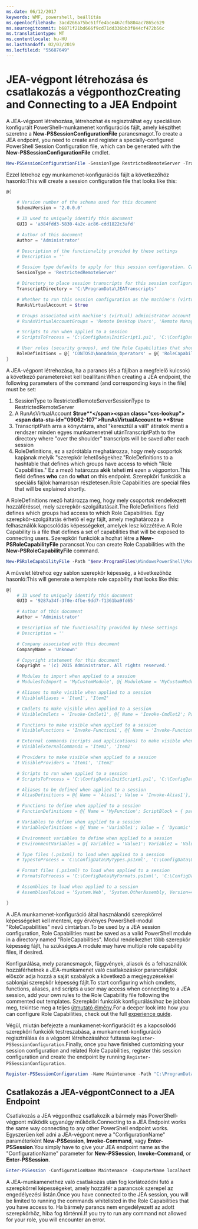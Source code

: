 ```yaml
---
ms.date: 06/12/2017
keywords: WMF, powershell, beállítás
ms.openlocfilehash: 3acd266a75bc61ffe4bce467cfb804ac7865c629
ms.sourcegitcommit: b6871f21bd666f9cd71dd336bb3f844cf472b56c
ms.translationtype: MT
ms.contentlocale: hu-HU
ms.lasthandoff: 02/03/2019
ms.locfileid: "55687649"
---
```

# <a name="creating-and-connecting-to-a-jea-endpoint"></a><span data-ttu-id="09062-102">JEA-végpont létrehozása és csatlakozás a végponthoz</span><span class="sxs-lookup"><span data-stu-id="09062-102">Creating and Connecting to a JEA Endpoint</span></span>

<span data-ttu-id="09062-103">A JEA-végpont létrehozása, létrehozhat és regisztrálhat egy speciálisan konfigurált PowerShell-munkamenet konfigurációs fájlt, amely készíthet szeretne a **New-PSSessionConfigurationFile** parancsmagot.</span><span class="sxs-lookup"><span data-stu-id="09062-103">To create a JEA endpoint, you need to create and register a specially-configured PowerShell Session Configuration file, which can be generated with the **New-PSSessionConfigurationFile** cmdlet.</span></span>

```powershell
New-PSSessionConfigurationFile -SessionType RestrictedRemoteServer -TranscriptDirectory "C:\ProgramData\JEATranscripts" -RunAsVirtualAccount -RoleDefinitions @{ 'CONTOSO\NonAdmin_Operators' = @{ RoleCapabilities = 'Maintenance' }} -Path "$env:ProgramData\JEAConfiguration\Demo.pssc"
```

<span data-ttu-id="09062-104">Ezzel létrehoz egy munkamenet-konfigurációs fájlt a következőhöz hasonló:</span><span class="sxs-lookup"><span data-stu-id="09062-104">This will create a session configuration file that looks like this:</span></span>

```powershell
@{

    # Version number of the schema used for this document
    SchemaVersion = '2.0.0.0'

    # ID used to uniquely identify this document
    GUID = 'a384fdd3-5830-4a2c-ac86-cdd1822c3afd'

    # Author of this document
    Author = 'Administrator'

    # Description of the functionality provided by these settings
    # Description = ''

    # Session type defaults to apply for this session configuration. Can be 'RestrictedRemoteServer' (recommended), 'Empty', or 'Default'
    SessionType = 'RestrictedRemoteServer'

    # Directory to place session transcripts for this session configuration
    TranscriptDirectory = 'C:\ProgramData\JEATranscripts'

    # Whether to run this session configuration as the machine's (virtual) administrator account
    RunAsVirtualAccount = $true

    # Groups associated with machine's (virtual) administrator account
    # RunAsVirtualAccountGroups = 'Remote Desktop Users', 'Remote Management Users'

    # Scripts to run when applied to a session
    # ScriptsToProcess = 'C:\ConfigData\InitScript1.ps1', 'C:\ConfigData\InitScript2.ps1'

    # User roles (security groups), and the Role Capabilities that should be applied to them when applied to a session
    RoleDefinitions = @{ 'CONTOSO\NonAdmin_Operators' = @{ 'RoleCapabilities' = 'Maintenance' } }
}
```

<span data-ttu-id="09062-105">A JEA-végpont létrehozása, ha a parancs (és a fájlban a megfelelő kulcsok) a következő paramétereket kell beállítani:</span><span class="sxs-lookup"><span data-stu-id="09062-105">When creating a JEA endpoint, the following parameters of the command (and corresponding keys in the file) must be set:</span></span>

1. <span data-ttu-id="09062-106">SessionType to RestrictedRemoteServer</span><span class="sxs-lookup"><span data-stu-id="09062-106">SessionType to RestrictedRemoteServer</span></span>
2. <span data-ttu-id="09062-107">A RunAsVirtualAccount **$true**</span><span class="sxs-lookup"><span data-stu-id="09062-107">RunAsVirtualAccount to **$true**</span></span>
3. <span data-ttu-id="09062-108">TranscriptPath arra a könyvtárra, ahol "keresztül a váll" átiratok menti a rendszer minden egyes munkamenetnél után</span><span class="sxs-lookup"><span data-stu-id="09062-108">TranscriptPath to the directory where "over the shoulder" transcripts will be saved after each session</span></span>
4. <span data-ttu-id="09062-109">RoleDefinitions, ez a szórótábla meghatározza, hogy mely csoportok kapjanak melyik "szerepkör lehetőségekhez."</span><span class="sxs-lookup"><span data-stu-id="09062-109">RoleDefinitions to a hashtable that defines which groups have access to which "Role Capabilities."</span></span> <span data-ttu-id="09062-110">Ez a mező határozza **akik** teheti **mi** ezen a végponton.</span><span class="sxs-lookup"><span data-stu-id="09062-110">This field defines **who** can do **what** on this endpoint.</span></span> <span data-ttu-id="09062-111">Szerepköri funkciók a speciális fájlok hamarosan részletesen.</span><span class="sxs-lookup"><span data-stu-id="09062-111">Role Capabilities are special files that will be explained shortly.</span></span>

<span data-ttu-id="09062-112">A RoleDefinitions mező határozza meg, hogy mely csoportok rendelkezett hozzáféréssel, mely szerepkör-szolgáltatásait.</span><span class="sxs-lookup"><span data-stu-id="09062-112">The RoleDefinitions field defines which groups had access to which Role Capabilities.</span></span> <span data-ttu-id="09062-113">Egy szerepkör-szolgáltatás érhető el egy fájlt, amely meghatározza a felhasználók kapcsolódás képességeket, amelyek lesz közzétéve.</span><span class="sxs-lookup"><span data-stu-id="09062-113">A Role Capability is a file that defines a set of capabilities that will be exposed to connecting users.</span></span>
<span data-ttu-id="09062-114">Szerepköri funkciók a hozhat létre a **New-PSRoleCapabilityFile** parancsot.</span><span class="sxs-lookup"><span data-stu-id="09062-114">You can create Role Capabilities with the **New-PSRoleCapabilityFile** command.</span></span>

```powershell
New-PSRoleCapabilityFile -Path "$env:ProgramFiles\WindowsPowerShell\Modules\DemoModule\RoleCapabilities\Maintenance.psrc"
```

<span data-ttu-id="09062-115">A művelet létrehoz egy sablon szerepkör képesség, a következőhöz hasonló:</span><span class="sxs-lookup"><span data-stu-id="09062-115">This will generate a template role capability that looks like this:</span></span>

```powershell
@{
    # ID used to uniquely identify this document
    GUID = '9287a34f-3f0e-4fbe-9dd7-f1361ba9fd65'

    # Author of this document
    Author = 'Administrator'

    # Description of the functionality provided by these settings
    # Description = ''

    # Company associated with this document
    CompanyName = 'Unknown'

    # Copyright statement for this document
    Copyright = '(c) 2015 Administrator. All rights reserved.'

    # Modules to import when applied to a session
    # ModulesToImport = 'MyCustomModule', @{ ModuleName = 'MyCustomModule'; ModuleVersion = '1.0.0.0'; GUID = '4d30d5f0-cb16-4898-812d-f20a6c596bdf' }

    # Aliases to make visible when applied to a session
    # VisibleAliases = 'Item1', 'Item2'

    # Cmdlets to make visible when applied to a session
    # VisibleCmdlets = 'Invoke-Cmdlet1', @{ Name = 'Invoke-Cmdlet2'; Parameters = @{ Name = 'Parameter1'; ValidateSet = 'Item1', 'Item2' }, @{ Name = 'Parameter2'; ValidatePattern = 'L*' } }

    # Functions to make visible when applied to a session
    # VisibleFunctions = 'Invoke-Function1', @{ Name = 'Invoke-Function2'; Parameters = @{ Name = 'Parameter1'; ValidateSet = 'Item1', 'Item2' }, @{ Name = 'Parameter2'; ValidatePattern = 'L*' } }

    # External commands (scripts and applications) to make visible when applied to a session
    # VisibleExternalCommands = 'Item1', 'Item2'

    # Providers to make visible when applied to a session
    # VisibleProviders = 'Item1', 'Item2'

    # Scripts to run when applied to a session
    # ScriptsToProcess = 'C:\ConfigData\InitScript1.ps1', 'C:\ConfigData\InitScript2.ps1'

    # Aliases to be defined when applied to a session
    # AliasDefinitions = @{ Name = 'Alias1'; Value = 'Invoke-Alias1'}, @{ Name = 'Alias2'; Value = 'Invoke-Alias2'}

    # Functions to define when applied to a session
    # FunctionDefinitions = @{ Name = 'MyFunction'; ScriptBlock = { param($MyInput) $MyInput } }

    # Variables to define when applied to a session
    # VariableDefinitions = @{ Name = 'Variable1'; Value = { 'Dynamic' + 'InitialValue' } }, @{ Name = 'Variable2'; Value = 'StaticInitialValue' }

    # Environment variables to define when applied to a session
    # EnvironmentVariables = @{ Variable1 = 'Value1'; Variable2 = 'Value2' }

    # Type files (.ps1xml) to load when applied to a session
    # TypesToProcess = 'C:\ConfigData\MyTypes.ps1xml', 'C:\ConfigData\OtherTypes.ps1xml'

    # Format files (.ps1xml) to load when applied to a session
    # FormatsToProcess = 'C:\ConfigData\MyFormats.ps1xml', 'C:\ConfigData\OtherFormats.ps1xml'

    # Assemblies to load when applied to a session
    # AssembliesToLoad = 'System.Web', 'System.OtherAssembly, Version=4.0.0.0, Culture=neutral, PublicKeyToken=b03f5f7f11d50a3a'

}
```

<span data-ttu-id="09062-116">A JEA munkamenet-konfiguráció által használandó szerepkörrel képességeket kell menteni, egy érvényes PowerShell-modul "RoleCapabilities" nevű címtárban.</span><span class="sxs-lookup"><span data-stu-id="09062-116">To be used by a JEA session configuration, Role Capabilities must be saved as a valid PowerShell module in a directory named "RoleCapabilities".</span></span> <span data-ttu-id="09062-117">Modul rendelkezhet több szerepkör képesség fájlt, ha szükséges.</span><span class="sxs-lookup"><span data-stu-id="09062-117">A module may have multiple role capability files, if desired.</span></span>

<span data-ttu-id="09062-118">Konfigurálása, mely parancsmagok, függvények, aliasok és a felhasználók hozzáférhetnek a JEA-munkamenet való csatlakozáskor parancsfájlok először adja hozzá a saját szabályok a következő a megjegyzésekkel sablonjai szerepkör képesség fájlt.</span><span class="sxs-lookup"><span data-stu-id="09062-118">To start configuring which cmdlets, functions, aliases, and scripts a user may access when connecting to a JEA session, add your own rules to the Role Capability file following the commented out templates.</span></span> <span data-ttu-id="09062-119">Szerepköri funkciók konfigurálásához be jobban meg, tekintse meg a teljes [útmutató élmény](http://aka.ms/JEA).</span><span class="sxs-lookup"><span data-stu-id="09062-119">For a deeper look into how you can configure Role Capabilities, check out the full [experience guide](http://aka.ms/JEA).</span></span>

<span data-ttu-id="09062-120">Végül, miután befejezte a munkamenet-konfigurációt és a kapcsolódó szerepköri funkciók testreszabása, a munkamenet-konfiguráció regisztrálása és a végpont létrehozásához futtassa `Register-PSSessionConfiguration`.</span><span class="sxs-lookup"><span data-stu-id="09062-120">Finally, once you have finished customizing your session configuration and related Role Capabilities, register this session configuration and create the endpoint by running `Register-PSSessionConfiguration`.</span></span>

```powershell
Register-PSSessionConfiguration -Name Maintenance -Path "C:\ProgramData\JEAConfiguration\Demo.pssc"
```

## <a name="connect-to-a-jea-endpoint"></a><span data-ttu-id="09062-121">Csatlakozás a JEA-végpont</span><span class="sxs-lookup"><span data-stu-id="09062-121">Connect to a JEA Endpoint</span></span>

<span data-ttu-id="09062-122">Csatlakozás a JEA végponthoz csatlakozik a bármely más PowerShell-végpont működik ugyanúgy működik.</span><span class="sxs-lookup"><span data-stu-id="09062-122">Connecting to a JEA Endpoint works the same way connecting to any other PowerShell endpoint works.</span></span>
<span data-ttu-id="09062-123">Egyszerűen kell adni a JEA-végpont neve a "ConfigurationName" paraméterként **New-PSSession**, **Invoke-Command**, vagy **Enter-PSSession**.</span><span class="sxs-lookup"><span data-stu-id="09062-123">You simply have to give your JEA endpoint name as the "ConfigurationName" parameter for **New-PSSession**, **Invoke-Command**, or **Enter-PSSession**.</span></span>

```powershell
Enter-PSSession -ConfigurationName Maintenance -ComputerName localhost
```

<span data-ttu-id="09062-124">A JEA-munkamenethez való csatlakozás után fog korlátozódni futó a szerepkörrel képességeket, amely hozzáfér a parancsok szerepel az engedélyezési listán.</span><span class="sxs-lookup"><span data-stu-id="09062-124">Once you have connected to the JEA session, you will be limited to running the commands whitelisted in the Role Capabilities that you have access to.</span></span> <span data-ttu-id="09062-125">Ha bármely parancs nem engedélyezett az adott szerepkörhöz, hiba fog történni.</span><span class="sxs-lookup"><span data-stu-id="09062-125">If you try to run any command not allowed for your role, you will encounter an error.</span></span>